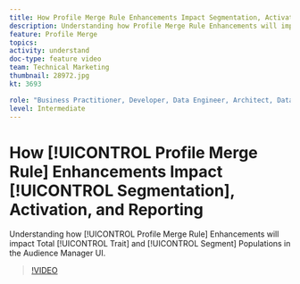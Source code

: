 ```yaml
---
title: How Profile Merge Rule Enhancements Impact Segmentation, Activation, and Reporting
description: Understanding how Profile Merge Rule Enhancements will impact Total Trait and Segment Populations in the Audience Manager UI
feature: Profile Merge
topics: 
activity: understand
doc-type: feature video
team: Technical Marketing
thumbnail: 28972.jpg
kt: 3693

role: "Business Practitioner, Developer, Data Engineer, Architect, Data Architect, Administrator, Leader"
level: Intermediate
---
```


# How [!UICONTROL Profile Merge Rule] Enhancements Impact [!UICONTROL Segmentation], Activation, and Reporting

Understanding how [!UICONTROL Profile Merge Rule] Enhancements will impact Total [!UICONTROL Trait] and [!UICONTROL Segment] Populations in the Audience Manager UI.

>[!VIDEO](https://video.tv.adobe.com/v/28972/?quality=12)
